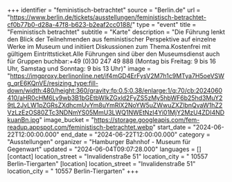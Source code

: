 +++
identifier = "feministisch-betrachtet"
source = "Berlin.de"
url = "https://www.berlin.de/tickets/ausstellungen/feministisch-betrachtet-cf0b77b0-d28a-47f8-b623-b2eaf2cc0188/"
type = "event"
title = "Feministisch betrachtet"
subtitle = "Karte"
description = "Die Führung lenkt den Blick der Teilnehmenden aus feministischer Perspektive auf einzelne Werke im Museum und initiiert Diskussionen zum Thema.Kostenfrei mit gültigem Eintrittsticket.Alle Führungen sind über den Museumsdienst auch für Gruppen buchbar:+49 (0)30 247 49 888 (Montag bis Freitag: 9 bis 16 Uhr, Samstag und Sonntag: 9 bis 13 Uhr)"
image = "https://imgproxy.berlinonline.net/if4mGD4ErFysV2M7h1c9MTya7H5oeVSWg_qrE6KQnVE/resizing_type:fill-down/width:480/height:360/gravity:fp:0.5:0.38/enlarge:1/q:70/cb:2024060410/aHR0cHM6Ly9wb3B1bGEtbWlkZGxld2FyZS5zMy5hbWF6b25hd3MuY29tL2JvLW1pZGRsZXdhcmUvYm8uYmRlX2NoYW5uZWwuZXZlbnQvaW1hZ2VzLzEzOS80ZTc3NDNmYS05MmU3LWQ1NWEtNzI4Yi01MjY2MzU4ZDI4NDkuanBn.jpg"
image_bucket = "https://storage.googleapis.com/fem-readup.appspot.com/feministisch-betrachtet.webp"
start_date = "2024-06-22T12:00:00.000"
end_date = "2024-06-22T12:00:00.000"
category = "Ausstellungen"
organizer = "Hamburger Bahnhof - Museum für Gegenwart"
updated = "2024-06-04T09:07:28.000"
languages = []
[contact]
location_street = "Invalidenstraße 51"
location_city = " 10557 Berlin-Tiergarten"
[location]
location_street = "Invalidenstraße 51"
location_city = " 10557 Berlin-Tiergarten"
+++